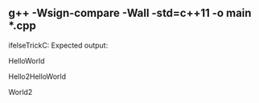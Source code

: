 g++ -Wsign-compare -Wall -std=c++11 -o main *.cpp
-----------------------------------

ifelseTrickC:
Expected output:

HelloWorld

Hello2HelloWorld

World2

